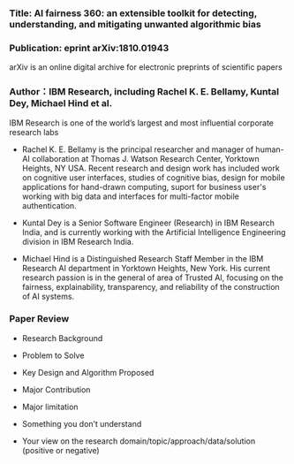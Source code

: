 

### Title: AI fairness 360: an extensible toolkit for detecting, understanding, and mitigating unwanted algorithmic bias

### Publication: eprint arXiv:1810.01943 
arXiv is an online digital archive for electronic preprints of scientific papers

### Author：IBM Research, including Rachel K. E. Bellamy, Kuntal Dey, Michael Hind et al.
IBM Research is one of the world’s largest and most influential corporate research labs

- Rachel K. E. Bellamy is the principal researcher and manager of human-AI collaboration at Thomas J. Watson Research Center, Yorktown Heights, NY USA. Recent research and design work has included work on cognitive user interfaces, studies of cognitive bias, design for mobile applications for hand-drawn computing, suport for business user's working with big data and interfaces for multi-factor mobile authentication.

- Kuntal Dey is a Senior Software Engineer (Research) in IBM Research India, and is currently working with the Artificial Intelligence Engineering division in IBM Research India.

- Michael Hind is a Distinguished Research Staff Member in the IBM Research AI department in Yorktown Heights, New York. His current research passion is in the general of area of Trusted AI, focusing on the fairness, explainability, transparency, and reliability of the construction of AI systems.

### Paper Review
- Research Background



- Problem to Solve


- Key Design and Algorithm Proposed


- Major Contribution

  
- Major limitation

  

- Something you don’t understand

  

- Your view on the research domain/topic/approach/data/solution  (positive or negative)
